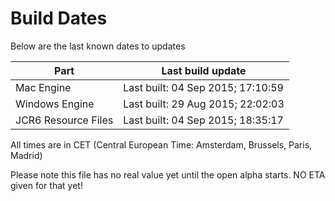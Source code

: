 # Build Dates

Below are the last known dates to updates

Part | Last build update
-----|-----
Mac Engine | Last built: 04 Sep 2015; 17:10:59
Windows Engine | Last built: 29 Aug 2015; 22:02:03
JCR6 Resource Files | Last built: 04 Sep 2015; 18:35:17
All times are in CET (Central European Time: Amsterdam, Brussels, Paris, Madrid)


Please note this file has no real value yet until the open alpha starts. NO ETA given for that yet!
